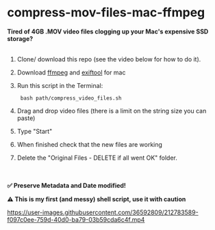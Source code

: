 # compress-mov-files-mac-ffmpeg
**Tired of 4GB .MOV video files clogging up your Mac's expensive SSD storage?**
<br/><br/>

1. Clone/ download this repo (see the video below for how to do it).
2. Download [ffmpeg](https://ffmpeg.org/download.html#build-mac) and [exiftool](https://exiftool.org/) for mac
3. Run this script in the Terminal:

        bash path/compress_video_files.sh
4. Drag and drop video files (there is a limit on the string size you can paste)
5. Type "Start"
6. When finished check that the new files are working
7. Delete the "Original Files - DELETE if all went OK" folder. 

<br/><br/>
**✅ Preserve Metadata and Date modified!**

**⚠️ This is my first (and messy) shell script, use it with caution**


https://user-images.githubusercontent.com/36592809/212783589-f097c0ee-759d-40d0-ba79-03b59cda6c4f.mp4
